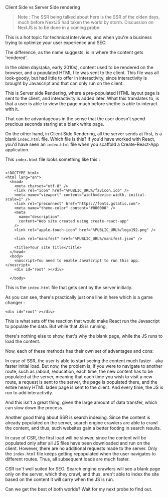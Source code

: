 Client Side vs Server Side rendering

> Note : The SSR being talked about here is the SSR of the olden days, much before NextJS had taken the world by storm.
Discussion on NextJS is to be done in a coming probe.

This is a hot topic for technical interviews, and when 
you're a business trying to optimize your user experience and SEO.

The difference, as the name suggests, is in where the content gets 'rendered'.

In the olden days(aka, early 2010s), content used to be rendered on the browser, and a populated HTML file was sent to the client. This file was all look-goody, but had little to offer in interactivity, since
interactivity is brought by Javascript and that can only run on the client.

This is Server side Rendering, where a pre-populated HTML layout page is sent 
to the client, and interactivity is added later. 
What this translates to, is that a user is able to view 
the page much before she/he is able to interact with it.

That can be advantageous in the sense that the user doesn't spend precious seconds staring at a blank white page.

On the other hand, in Client Side Rendering, all the server sends at first, is a blank `index.html` file. Which file is this? If you'd have worked with React, you'd have seen an `index.html` file when you scaffold a Create-React-App application.

This `index.html` file looks something like this : 

```
  
<!DOCTYPE html>
<html lang="en">
  <head>
    <meta charset="utf-8" />
    <link rel="icon" href="%PUBLIC_URL%/favicon.ico" />
    <meta name="viewport" content="width=device-width, initial-scale=1" />
    <link rel="preconnect" href="https://fonts.gstatic.com">
    <meta name="theme-color" content="#000000" />
    <meta
      name="description"
      content="Web site created using create-react-app"
    />
    <link rel="apple-touch-icon" href="%PUBLIC_URL%/logo192.png" />
   
    <link rel="manifest" href="%PUBLIC_URL%/manifest.json" />
    
    <title>Your site title</title>
  </head>
  <body>
    <noscript>You need to enable JavaScript to run this app.</noscript>
    <div id="root" ></div>
   
  </body>

```

This is the `index.html` file that gets sent by the server initially.

As you can see, there's practically just one line in here which is a game changer : 

```
<div id="root" ></div>
```
This is what sets off the reaction that would make React run the Javascript to populate the data. But while that JS is running, 

there's nothing else to show, that's why the blank page, while the JS runs to load the content.

Now, each of these methods has their own set of advantages and cons: 

In case of SSR, the user is able to start seeing the content much faster - 
aka faster initial load. But now, the problem is, if you were to navigate to 
another route, such as /about, /education, each time, the new content has to be populated 
at the server, meaning that each time you wish to visit a new route, a request 
is sent to the server, the page is populated there, and the entire heavy HTML laden 
page is sent to the client. And every time, the JS is run to add interactivity.

And this isn't a great thing, given the large amount of data transfer, which can slow down the process.

Another good thing about SSR is search indexing. Since the content is already populated on the server, search engine crawlers 
are able to crawl the content, and thus, such websites gain a better footing in search results. 

In case of CSR, the first load will be slower, since the content will be populated only after all JS files have been downloaded and run on the client.
However, there are no additional requests made to the server. Only the `index.html` file keeps getting repopulated when the 
user navigates to different routes. Thus, all subsequent loads are much faster.

CSR isn't well suited for SEO. Search engine crawlers will see a blank page only on the server, which they crawl, and thus, aren't able to index the site based on the content it will carry when the JS is run.

Can we get the best of both worlds? Wait for my next probe to find out.